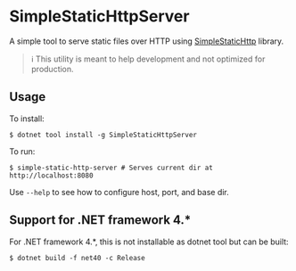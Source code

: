 # SimpleStaticHttpServer

A simple tool to serve static files over HTTP using
[SimpleStaticHttp](https://www.nuget.org/packages/SimpleStaticHttp) library.

> :information_source: This utility is meant to help development and not optimized for production.

## Usage

To install:

```
$ dotnet tool install -g SimpleStaticHttpServer
```

To run:

```
$ simple-static-http-server # Serves current dir at http://localhost:8080
```

Use `--help` to see how to configure host, port, and base dir.

## Support for .NET framework 4.*

For .NET framework 4.*, this is not installable as dotnet tool but can be built:

```
$ dotnet build -f net40 -c Release
```
